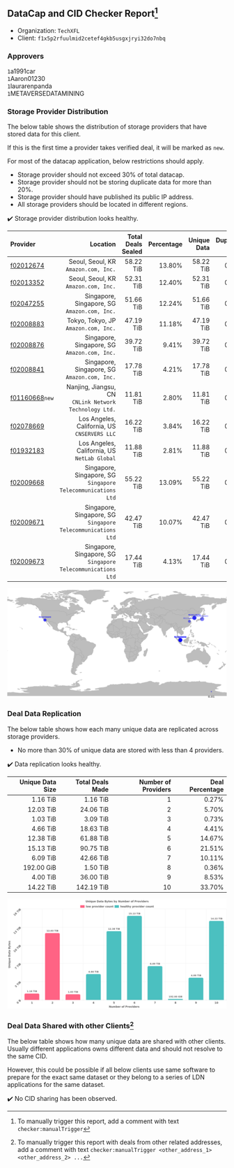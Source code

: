 ## DataCap and CID Checker Report[^1]
 - Organization: `TechXFL`
 - Client: `f1x5p2rfuulmid2cetef4gkb5usgxjryi32do7nbq`
### Approvers
`1`a1991car<br/>`1`Aaron01230<br/>`1`laurarenpanda<br/>`1`METAVERSEDATAMINING

### Storage Provider Distribution
The below table shows the distribution of storage providers that have stored data for this client.

If this is the first time a provider takes verified deal, it will be marked as `new`.

For most of the datacap application, below restrictions should apply.
 - Storage provider should not exceed 30% of total datacap.
 - Storage provider should not be storing duplicate data for more than 20%.
 - Storage provider should have published its public IP address.
 - All storage providers should be located in different regions.

✔️ Storage provider distribution looks healthy.

| Provider                                                    |                                                        Location | Total Deals Sealed | Percentage | Unique Data | Duplicate Deals |
| :---------------------------------------------------------- | --------------------------------------------------------------: | -----------------: | ---------: | ----------: | --------------: |
| [f02012674](https://filfox.info/en/address/f02012674)       |                         Seoul, Seoul, KR<br/>`Amazon.com, Inc.` |          58.22 TiB |     13.80% |   58.22 TiB |           0.00% |
| [f02013352](https://filfox.info/en/address/f02013352)       |                         Seoul, Seoul, KR<br/>`Amazon.com, Inc.` |          52.31 TiB |     12.40% |   52.31 TiB |           0.00% |
| [f02047255](https://filfox.info/en/address/f02047255)       |                 Singapore, Singapore, SG<br/>`Amazon.com, Inc.` |          51.66 TiB |     12.24% |   51.66 TiB |           0.00% |
| [f02008883](https://filfox.info/en/address/f02008883)       |                         Tokyo, Tokyo, JP<br/>`Amazon.com, Inc.` |          47.19 TiB |     11.18% |   47.19 TiB |           0.00% |
| [f02008876](https://filfox.info/en/address/f02008876)       |                 Singapore, Singapore, SG<br/>`Amazon.com, Inc.` |          39.72 TiB |      9.41% |   39.72 TiB |           0.00% |
| [f02008841](https://filfox.info/en/address/f02008841)       |                 Singapore, Singapore, SG<br/>`Amazon.com, Inc.` |          17.78 TiB |      4.21% |   17.78 TiB |           0.00% |
| [f01160668](https://filfox.info/en/address/f01160668)`new`  |       Nanjing, Jiangsu, CN<br/>`CNLink Network Technology Ltd.` |          11.81 TiB |      2.80% |   11.81 TiB |           0.00% |
| [f02078669](https://filfox.info/en/address/f02078669)       |                 Los Angeles, California, US<br/>`CNSERVERS LLC` |          16.22 TiB |      3.84% |   16.22 TiB |           0.00% |
| [f01932183](https://filfox.info/en/address/f01932183)       |                 Los Angeles, California, US<br/>`NetLab Global` |          11.88 TiB |      2.81% |   11.88 TiB |           0.00% |
| [f02009668](https://filfox.info/en/address/f02009668)       | Singapore, Singapore, SG<br/>`Singapore Telecommunications Ltd` |          55.22 TiB |     13.09% |   55.22 TiB |           0.00% |
| [f02009671](https://filfox.info/en/address/f02009671)       | Singapore, Singapore, SG<br/>`Singapore Telecommunications Ltd` |          42.47 TiB |     10.07% |   42.47 TiB |           0.00% |
| [f02009673](https://filfox.info/en/address/f02009673)       | Singapore, Singapore, SG<br/>`Singapore Telecommunications Ltd` |          17.44 TiB |      4.13% |   17.44 TiB |           0.00% |

<img src="https://raw.githubusercontent.com/data-preservation-programs/filplus-checker-assets/main/filecoin-project/filecoin-plus-large-datasets/issues/1766/1680446480113.png"/>

### Deal Data Replication
The below table shows how each many unique data are replicated across storage providers.

- No more than 30% of unique data are stored with less than 4 providers.

✔️ Data replication looks healthy.

| Unique Data Size | Total Deals Made | Number of Providers | Deal Percentage |
| ---------------: | ---------------: | ------------------: | --------------: |
|         1.16 TiB |         1.16 TiB |                   1 |           0.27% |
|        12.03 TiB |        24.06 TiB |                   2 |           5.70% |
|         1.03 TiB |         3.09 TiB |                   3 |           0.73% |
|         4.66 TiB |        18.63 TiB |                   4 |           4.41% |
|        12.38 TiB |        61.88 TiB |                   5 |          14.67% |
|        15.13 TiB |        90.75 TiB |                   6 |          21.51% |
|         6.09 TiB |        42.66 TiB |                   7 |          10.11% |
|       192.00 GiB |         1.50 TiB |                   8 |           0.36% |
|         4.00 TiB |        36.00 TiB |                   9 |           8.53% |
|        14.22 TiB |       142.19 TiB |                  10 |          33.70% |

<img src="https://raw.githubusercontent.com/data-preservation-programs/filplus-checker-assets/main/filecoin-project/filecoin-plus-large-datasets/issues/1766/1680446480735.png"/>

### Deal Data Shared with other Clients[^3]
The below table shows how many unique data are shared with other clients.
Usually different applications owns different data and should not resolve to the same CID.

However, this could be possible if all below clients use same software to prepare for the exact same dataset or they belong to a series of LDN applications for the same dataset.

✔️ No CID sharing has been observed.

[^1]: To manually trigger this report, add a comment with text `checker:manualTrigger`

[^2]: Deals from those addresses are combined into this report as they are specified with `checker:manualTrigger`

[^3]: To manually trigger this report with deals from other related addresses, add a comment with text `checker:manualTrigger <other_address_1> <other_address_2> ...`
